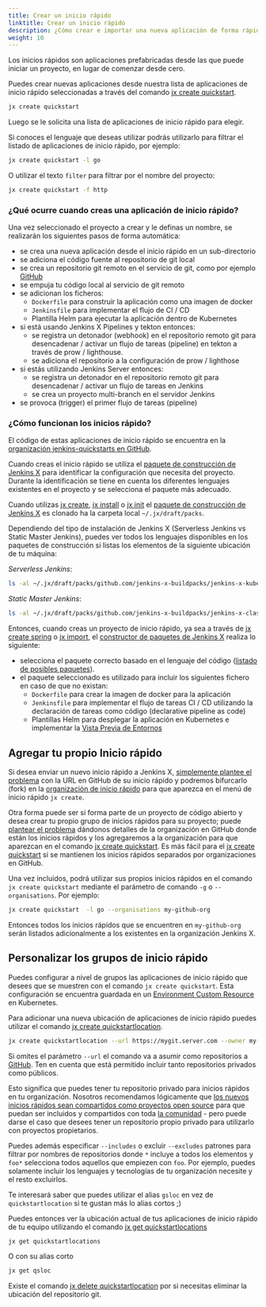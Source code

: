 ```yaml
---
title: Crear un inicio rápido
linktitle: Crear un inicio rápido
description: ¿Cómo crear e importar una nueva aplicación de forma rápida en Jenkins?
weight: 10
---
```


Los inicios rápidos son aplicaciones prefabricadas desde las que puede iniciar un proyecto, en lugar de comenzar desde cero.

Puedes crear nuevas aplicaciones desde nuestra lista de aplicaciones de inicio rápido seleccionadas a través del comando [jx create quickstart](/commands/jx_create_quickstart/).


```sh
jx create quickstart
```

Luego se le solicita una lista de aplicaciones de inicio rápido para elegir.

Si conoces el lenguaje que deseas utilizar podrás utilizarlo para filtrar el listado de aplicaciones de inicio rápido, por ejemplo:

```sh
jx create quickstart -l go
```

O utilizar el texto `filter` para filtrar por el nombre del proyecto:

```sh
jx create quickstart -f http
```

### ¿Qué ocurre cuando creas una aplicación de inicio rápido?

Una vez seleccionado el proyecto a crear y le definas un nombre, se realizarán los siguientes pasos de forma automática:

* se crea una nueva aplicación desde el inicio rápido en un sub-directorio
* se adiciona el código fuente al repositorio de git local
* se crea un repositorio git remoto en el servicio de git, como por ejemplo [GitHub](https://github.com)
* se empuja tu código local al servicio de git remoto
* se adicionan los ficheros:
  * `Dockerfile` para construir la aplicación como una imagen de docker
  * `Jenkinsfile` para implementar el flujo de CI / CD
  * Plantilla Helm para ejecutar la aplicación dentro de Kubernetes
* si está usando Jenkins X Pipelines y tekton entonces:
  * se registra un detonador (webhook) en el repositorio remoto git para desencadenar / activar un flujo de tareas (pipeline) en tekton a través de prow / lighthouse.
  * se adiciona el repositorio a la configuración de prow / lighthose
* si estás utilizando Jenkins Server entonces:
  * se registra un detonador en el repositorio remoto git para desencadenar / activar un flujo de tareas en Jenkins
  * se crea un proyecto multi-branch en el servidor Jenkins
* se provoca (trigger) el primer flujo de tareas (pipeline)

### ¿Cómo funcionan los inicios rápido?

El código de estas aplicaciones de inicio rápido se encuentra en la [organización jenkins-quickstarts en GitHub](https://github.com/jenkins-x-quickstarts).

Cuando creas el inicio rápido se utiliza el [paquete de construcción de Jenkins X](https://github.com/jenkins-x-buildpacks/jenkins-x-kubernetes) para identificar la configuración que necesita del proyecto. Durante la identificación se tiene en cuenta los diferentes lenguajes existentes en el proyecto y se selecciona el paquete más adecuado.

Cuando utilizas [jx create](/docs/getting-started/setup/create-cluster/), [jx install](/docs/resources/guides/managing-jx/common-tasks/install-on-cluster/) o [jx init](/commands/deprecation/) el [paquete de construcción de Jenkins X](https://github.com/jenkins-x-buildpacks/jenkins-x-kubernetes) es clonado ha la carpeta local `~/.jx/draft/packs`.

Dependiendo del tipo de instalación de Jenkins X (Serverless Jenkins vs Static Master Jenkins), puedes ver todos los lenguajes disponibles en los paquetes de construcción si listas los elementos de la siguiente ubicación de tu máquina:

*Serverless Jenkins*:
```sh
ls -al ~/.jx/draft/packs/github.com/jenkins-x-buildpacks/jenkins-x-kubernetes/packs
```

*Static Master Jenkins*:
```sh
ls -al ~/.jx/draft/packs/github.com/jenkins-x-buildpacks/jenkins-x-classic/packs
```

Entonces, cuando creas un proyecto de inicio rápido, ya sea a través de [jx create spring](/docs/resources/guides/using-jx/common-tasks/create-spring/) o [jx import](/docs/resources/guides/using-jx/creating/import/), el [constructor de paquetes de Jenkins X](https://github.com/jenkins-x-buildpacks/jenkins-x-kubernetes) realiza lo siguiente:

* selecciona el paquete correcto basado en el lenguaje del código ([listado de posibles paquetes](https://github.com/jenkins-x-buildpacks/jenkins-x-kubernetes/tree/master/packs)).
* el paquete seleccionado es utilizado para incluir los siguientes fichero en caso de que no existan:
  * `Dockerfile` para crear la imagen de docker para la aplicación
  * `Jenkinsfile` para implementar el flujo de tareas CI / CD utilizando la declaración de tareas como código (declarative pipeline as code)
  * Plantillas Helm para desplegar la aplicación en Kubernetes e implementar la [Vista Previa de Entornos](/es/about/concepts/features/#entornos-de-vista-previa)

## Agregar tu propio Inicio rápido

Si desea enviar un nuevo inicio rápido a Jenkins X, [simplemente plantee el problema](https://github.com/jenkins-x/jx/issues/new?labels=quickstart&title=Add%20quickstart&body=Please%20add%20this%20github%20quickstart:) con la URL en GitHub de su inicio rápido y podremos bifurcarlo (fork) en la [organización de inicio rápido](https://github.com/jenkins-x-quickstarts) para que aparezca en el menú de inicio rápido `jx create`.

Otra forma puede ser si forma parte de un proyecto de código abierto y desea crear tu propio grupo de inicios rápidos para su proyecto; puede [plantear el problema](https://github.com/jenkins-x/jx/issues/new?labels=quickstart&title=Add%20quickstart&body=Please%20add%20this%20github%20quickstart:) dándonos detalles de la organización en GitHub donde están los inicios rápidos y los agregaremos a la  organización para que aparezcan en el comando [jx create quickstart](/commands/jx_create_quickstart/). Es más fácil para el [jx create quickstart](/commands/jx_create_quickstart/) si se mantienen los inicios rápidos separados por organizaciones en GitHub.

Una vez incluidos, podrá utilizar sus propios inicios rápidos en el comando `jx create quickstart` mediante el parámetro de comando `-g` o `--organisations`. Por ejemplo:

```sh
jx create quickstart  -l go --organisations my-github-org
```

Entonces todos los inicios rápidos que se encuentren en `my-github-org` serán listados adicionalmente a los existentes en la organización Jenkins X.

## Personalizar los grupos de inicio rápido

Puedes configurar a nivel de grupos las aplicaciones de inicio rápido que desees que se muestren con el comando `jx create quickstart`. Esta configuración se encuentra guardada en un [Environment Custom Resource](/docs/reference/components/custom-resources/) en Kubernetes.

Para adicionar una nueva ubicación de aplicaciones de inicio rápido puedes utilizar el comando [jx create quickstartlocation](/commands/jx_create_quickstartlocation/).

```sh
jx create quickstartlocation --url https://mygit.server.com --owner my-quickstarts
```

Si omites el parámetro `--url` el comando va a asumir como repositorios a [GitHub](https://github.com/). Ten en cuenta que está permitido incluir tanto repositorios privados como públicos.

Esto significa que puedes tener tu repositorio privado para inicios rápidos en tu organización. Nosotros recomendamos lógicamente que [los nuevos inicios rápidos sean compartidos como proyectos open source](https://github.com/jenkins-x/jx/issues/new?labels=quickstart&title=Add%20quickstart&body=Please%20add%20this%20github%20quickstart:) para que puedan ser incluidos y compartidos con toda [la comunidad](/community/) - pero puede darse el caso que desees tener un repositorio propio privado para utilizarlo con proyectos propietarios.

Puedes además especificar `--includes` o excluir `--excludes` patrones para filtrar por nombres de repositorios donde `*` incluye a todos los elementos y `foo*` selecciona todos aquellos que empiezen con `foo`. Por ejemplo, puedes solamente incluir los lenguajes y tecnologías de tu organización necesite y el resto excluirlos.

Te interesará saber que puedes utilizar el alias `gsloc` en vez de `quickstartlocation` si te gustan más lo alias cortos ;)

Puedes entonces ver la ubicación actual de tus aplicaciones de inicio rápido de tu equipo utilizando el comando [jx get quickstartlocations](/commands/jx_get_quickstartlocation/)

```sh
jx get quickstartlocations
```

O con su alias corto

```sh
jx get qsloc
```

Existe el comando [jx delete quickstartlocation](/commands/jx_delete_quickstartlocation/) por si necesitas eliminar la ubicación del repositorio git.

